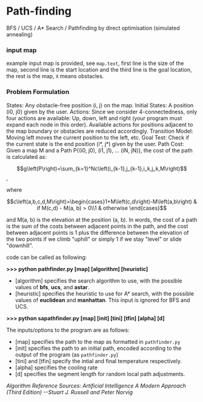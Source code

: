# Path-finding
BFS / UCS /  A* Search / Pathfinding by direct optimisation (simulated annealing)

### input map

example input map is provided, see `map.text`, first line is the size of the map, second line is the start location and the third line is the goal location, the rest is the map, `X` means obstacles. 

### Problem Formulation

States: Any obstacle-free position (i, j) on the map.
Initial States: A position (i0, j0) given by the user.
Actions: Since we consider 4-connectedness, only four actions are available: Up, down, left and right (your program must expand each node in this order). Available actions for positions adjacent to the map boundary or obstacles are reduced accordingly.
Transition Model: Moving left moves the current position to the left, etc.
Goal Test: Check if the current state is the end position (i*, j*) given by the user.
Path Cost: Given a map M and a Path P{(i0, j0), (i1, j1), ... (iN, jN)}, the cost of the path is calculated as:

$$g\left(P\right)=\sum_{k=1}^Nc\left(i_{k-1},j_{k-1},i_k,j_k,M\right)$$,

where

$$c\left(a,b,c,d,M\right)=\begin{cases}1+M\left(c,d\right)-M\left(a,b\right) & if M(c,d) - M(a, b) > 0\\1 & otherwise \end{cases}$$

and M(a, b) is the elevation at the position (a, b). In words, the cost of a path is the sum of the costs between adjacent points in the path, and the cost between adjacent points is 1 plus the difference between the elevation of the two points if we climb "uphill" or simply 1 if we stay "level" or slide "downhill".


code can be called as following:

__>>> python pathfinder.py [map] [algorithm] [heuristic]__

- [algorithm] specifies the search algorithm to use, with the possible values of __bfs__, __ucs__, and __astar__.
- [heuristic] specifies the heuristic to use for A* search, with the possible values of __euclidean__ and __manhattan__. This input is ignored for BFS and UCS.



__>>> python sapathfinder.py [map] [init] [tini] [tfin] [alpha] [d]__

The inputs/options to the program are as follows:

- [map] specifies the path to the map as formatted in `pathfinder.py`
- [init] specifies the path to an initial path, encoded according to the output of the program (as `pathfinder.py`)
- [tini] and [tfin] specify the intial and final temperature respectively.
- [alpha] specifies the cooling rate
- [d] specifies the segment length for random local path adjustments.

*Algorithm Reference Sources: Artificial Intelligence A Modern Approach (Third Edition) --Stuart J. Russell and Peter Norvig*
